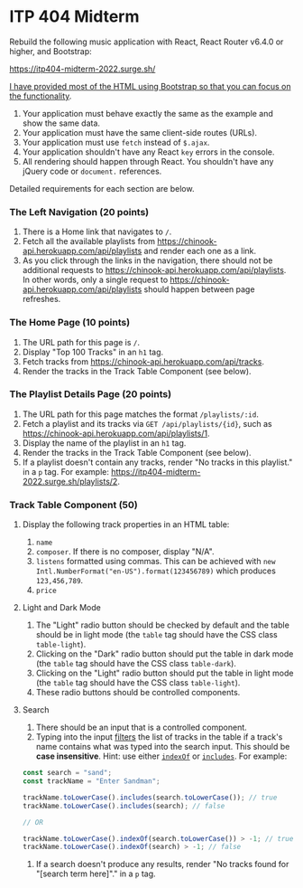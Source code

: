 # ITP 404 Midterm

Rebuild the following music application with React, React Router v6.4.0 or higher, and Bootstrap:

https://itp404-midterm-2022.surge.sh/

[I have provided most of the HTML using Bootstrap so that you can focus on the functionality](https://codesandbox.io/s/midterm-html-skeleton-b2j03j).

1. Your application must behave exactly the same as the example and show the same data.
1. Your application must have the same client-side routes (URLs).
1. Your application must use `fetch` instead of `$.ajax`.
1. Your application shouldn't have any React `key` errors in the console.
1. All rendering should happen through React. You shouldn't have any jQuery code or `document.` references.

Detailed requirements for each section are below.

### The Left Navigation (20 points)

1. There is a Home link that navigates to `/`.
1. Fetch all the available playlists from https://chinook-api.herokuapp.com/api/playlists and render each one as a link.
1. As you click through the links in the navigation, there should not be additional requests to https://chinook-api.herokuapp.com/api/playlists. In other words, only a single request to https://chinook-api.herokuapp.com/api/playlists should happen between page refreshes.

### The Home Page (10 points)

1. The URL path for this page is `/`.
1. Display "Top 100 Tracks" in an `h1` tag.
1. Fetch tracks from https://chinook-api.herokuapp.com/api/tracks.
1. Render the tracks in the Track Table Component (see below).

### The Playlist Details Page (20 points)

1. The URL path for this page matches the format `/playlists/:id`.
1. Fetch a playlist and its tracks via `GET /api/playlists/{id}`, such as https://chinook-api.herokuapp.com/api/playlists/1.
1. Display the name of the playlist in an `h1` tag.
1. Render the tracks in the Track Table Component (see below).
1. If a playlist doesn't contain any tracks, render "No tracks in this playlist." in a `p` tag. For example: https://itp404-midterm-2022.surge.sh/playlists/2.

### Track Table Component (50)

1. Display the following track properties in an HTML table:

   1. `name`
   1. `composer`. If there is no composer, display "N/A".
   1. `listens` formatted using commas. This can be achieved with `new Intl.NumberFormat("en-US").format(123456789)` which produces `123,456,789`.
   1. `price`

1. Light and Dark Mode

   1. The "Light" radio button should be checked by default and the table should be in light mode (the `table` tag should have the CSS class `table-light`).
   1. Clicking on the "Dark" radio button should put the table in dark mode (the `table` tag should have the CSS class `table-dark`).
   1. Clicking on the "Light" radio button should put the table in light mode (the `table` tag should have the CSS class `table-light`).
   1. These radio buttons should be controlled components.

1. Search

   1. There should be an input that is a controlled component.
   1. Typing into the input [filters](https://developer.mozilla.org/en-US/docs/Web/JavaScript/Reference/Global_Objects/Array/filter) the list of tracks in the table if a track's name contains what was typed into the search input. This should be **case insensitive**. Hint: use either [`indexOf`](https://developer.mozilla.org/en-US/docs/Web/JavaScript/Reference/Global_Objects/String/indexOf) or [`includes`](https://developer.mozilla.org/en-US/docs/Web/JavaScript/Reference/Global_Objects/String/includes). For example:

   ```js
   const search = "sand";
   const trackName = "Enter Sandman";

   trackName.toLowerCase().includes(search.toLowerCase()); // true
   trackName.toLowerCase().includes(search); // false

   // OR

   trackName.toLowerCase().indexOf(search.toLowerCase()) > -1; // true
   trackName.toLowerCase().indexOf(search) > -1; // false
   ```

   1. If a search doesn't produce any results, render "No tracks found for "[search term here]"." in a `p` tag.
